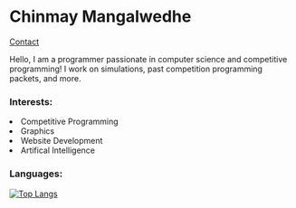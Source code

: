 # Chinmay Mangalwedhe
[Contact](mailto:cmangalwedhe@gmail.com)

Hello, I am a programmer passionate in computer science and competitive programming! I work on simulations, past competition programming packets, and more.

### Interests:
<li>Competitive Programming</li>
<li>Graphics</li>
<li>Website Development</li>
<li>Artifical Intelligence</li>

### Languages:

[![Top Langs](https://github-readme-stats.vercel.app/api/top-langs/?username=cmangalwedhe&layout=compact&theme=dark)](https://github.com/anuraghazra/github-readme-stats)
